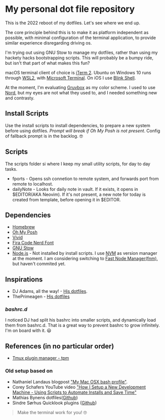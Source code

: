# My personal dot file repository

This is the 2022 reboot of my dotfiles. Let's see where we end up.

The core principle behind this is to make it as platform independent as possible, with minimal configuration of the terminal application, to provide similar experience disregarding driving os.

I'm trying out using GNU Stow to manage my dotfiles, rather than using my hackety hacks bootstrapping scripts. This will probably be a bumpy ride, but isn't that part of what makes this fun?

macOS terminal client of choice is [iTerm 2](https://iterm2.com).
Ubuntu on Windows 10 runs through [WSL2](https://docs.microsoft.com/en-us/windows/wsl/install-win10), with [Microsoft Terminal](https://github.com/Microsoft/Terminal).
On iOS I use [Blink Shell](https://blink.sh).

At the moment, I'm evaluating [Gruvbox](https://github.com/morhetz/gruvbox) as my color scheme. I used to use [Nord](https://www.nordtheme.com/), but my eyes are not what they used to, and I needed something new and contrasty.

## Install Scripts
Use the install scripts to install dependencies, to prepare a new system before using dotfiles. _Prompt will break if Oh My Posh is not present_. Config of fallback prompt is in the backlog. 🤓

## Scripts

The scripts folder si where I keep my small utility scripts, for day to day tasks.

- fports - Opens ssh connetion to remote system, and forwards port from remote to localhost.
- dailyNote - Looks for daily note in vault. If it exists, it opens in $EDITOR(AKA Neovim). If it's not present, a new note for today is created from template, before opening it in $EDITOR.

## Dependencies

- [Homebrew](https://brew.sh/)
- [Oh My Posh](https://ohmyposh.dev/)
- [Vivid](https://github.com/sharkdp/vivid)
- [Fira Code Nerd Font](https://www.nerdfonts.com/)
- [GNU Stow](https://www.gnu.org/software/stow/)
- [Node.js](https://nodejs.org/en/) - Not installed by install scripts. I use [NVM](https://github.com/nvm-sh/nvm) as version manager at the moment. I am considering switching to [Fast Node Manager(fnm)](https://github.com/Schniz/fnm), but haven't commited yet.
## Inspirations

- DJ Adams, all the way! - [His dotfiles](https://github.com/qmacro/dotfiles).
- ThePrimeagen - [His dotfiles](https://github.com/ThePrimeagen/.dotfiles)

### _bashrc.d_

I noticed DJ had split his bashrc into smaller scripts, and dynamically load them from bashrc.d. That is a great way to prevent bashrc to grow infinitely. I'm on board with it. 😃

## References (in no particular order)

- [Tmux plugin manager - tpm](https://github.com/tmux-plugins/tpm)

### Old setup based on

- Nathaniel Landaus blogpost ["My Mac OSX bash profile"](https://natelandau.com/my-mac-osx-bash_profile/).
- Corey Schafers YouTube video ["How I Setup a New Development Machine - Using Scripts to Automate Installs and Save Time"](https://www.youtube.com/watch?v=kIdiWut8eD8)
- Mathias Bynens dotfiles([Github](https://github.com/mathiasbynens/dotfiles))
- Sindre Sørhus Quicklook plugins ([Github](https://github.com/sindresorhus/quick-look-plugins))

> Make the terminal work for you! 🤓
